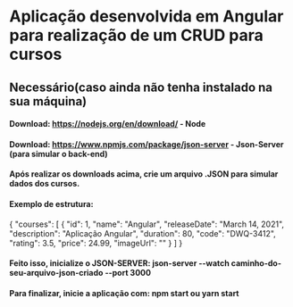# Aplicação desenvolvida em Angular para realização de um CRUD para cursos

## Necessário(caso ainda não tenha instalado na sua máquina)
#### Download: https://nodejs.org/en/download/ - Node
#### Download: https://www.npmjs.com/package/json-server - Json-Server (para simular o back-end)

#### Após realizar os downloads acima, crie um arquivo .JSON para simular dados dos cursos.
#### Exemplo de estrutura: 
{
  "courses": [
    {
      "id": 1,
      "name": "Angular",
      "releaseDate": "March 14, 2021",
      "description": "Aplicação Angular",
      "duration": 80,
      "code": "DWQ-3412",
      "rating": 3.5,
      "price": 24.99,
      "imageUrl": ""
    }
 ]
}

#### Feito isso, inicialize o JSON-SERVER: json-server --watch caminho-do-seu-arquivo-json-criado --port 3000
#### Para finalizar, inicie a aplicação com: npm start ou yarn start
